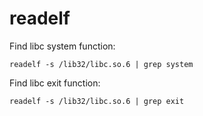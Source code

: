 # readelf

Find libc system function: 

`readelf -s /lib32/libc.so.6 | grep system`

Find libc exit function: 

`readelf -s /lib32/libc.so.6 | grep exit`

